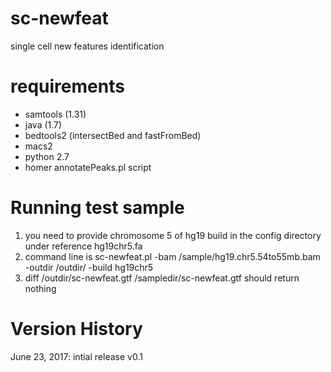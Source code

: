 # sc-newfeat
single cell new features identification

# requirements
- samtools (1.31)
- java (1.7)
- bedtools2 (intersectBed and fastFromBed)
- macs2
- python 2.7
- homer annotatePeaks.pl script

# Running test sample
1. you need to provide chromosome 5 of hg19 build in the config directory under reference hg19chr5.fa
2. command line is sc-newfeat.pl -bam <install dir>/sample/hg19.chr5.54to55mb.bam -outdir <install dir>/outdir/ -build hg19chr5
3. diff <install dir>/outdir/sc-newfeat.gtf <install dir>/sampledir/sc-newfeat.gtf should return nothing

# Version History

June 23, 2017: intial release v0.1
